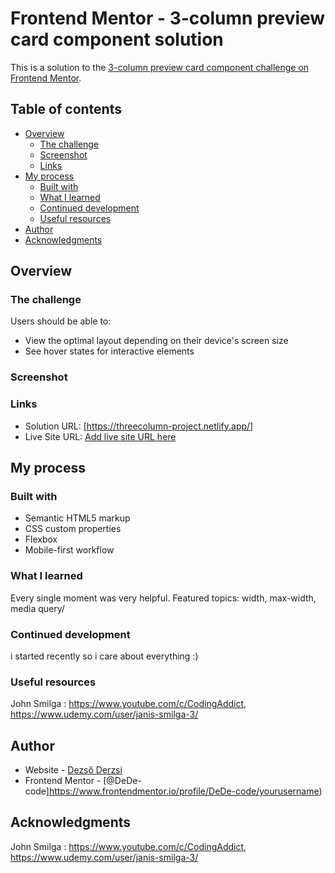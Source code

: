 # Frontend Mentor - 3-column preview card component solution

This is a solution to the [3-column preview card component challenge on Frontend Mentor](https://www.frontendmentor.io/challenges/3column-preview-card-component-pH92eAR2-).

## Table of contents

- [Overview](#overview)
  - [The challenge](#the-challenge)
  - [Screenshot](#screenshot)
  - [Links](#links)
- [My process](#my-process)
  - [Built with](#built-with)
  - [What I learned](#what-i-learned)
  - [Continued development](#continued-development)
  - [Useful resources](#useful-resources)
- [Author](#author)
- [Acknowledgments](#acknowledgments)

## Overview

### The challenge

Users should be able to:

- View the optimal layout depending on their device's screen size
- See hover states for interactive elements

### Screenshot


### Links

- Solution URL: [https://threecolumn-project.netlify.app/]
- Live Site URL: [Add live site URL here](https://your-live-site-url.com)

## My process

### Built with

- Semantic HTML5 markup
- CSS custom properties
- Flexbox
- Mobile-first workflow


### What I learned

Every single moment was very helpful.
Featured topics: width, max-width, media query/


### Continued development

i started recently so i care about everything :)


### Useful resources
John Smilga : https://www.youtube.com/c/CodingAddict, https://www.udemy.com/user/janis-smilga-3/


## Author

- Website - [Dezső Derzsi](https://www.your-site.com)
- Frontend Mentor - [@DeDe-code]https://www.frontendmentor.io/profile/DeDe-code/yourusername)


## Acknowledgments
John Smilga : https://www.youtube.com/c/CodingAddict, https://www.udemy.com/user/janis-smilga-3/
